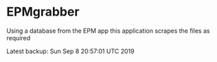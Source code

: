# EPMgrabber
Using a database from the EPM app this application scrapes the files as required


Latest backup: Sun Sep 8 20:57:01 UTC 2019
